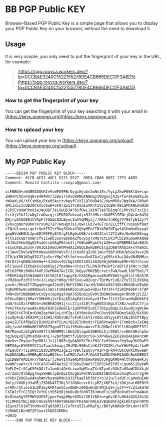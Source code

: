 # BB PGP Public KEY

Browser-Based PGP Public Key is a simple page that allows you to display your PGP Public Key on your browser, without the need to download it.

## Usage

It is very simple, you only need to put the fingerprint of your key in the URL, for example:

> [https://pgp.rooyca.workers.dev/?fp=0CCBAE3240C1522155278DE4CB666DEC17F3A6D5](https://pgp.rooyca.workers.dev/?fp=0CCBAE3240C1522155278DE4CB666DEC17F3A6D5)

### How to get the fingerprint of your key

You can get the fingerprint of your key searching it with your email in [https://keys.openpgp.org](https://keys.openpgp.org).

### How to upload your key

You can upload your key in [https://keys.openpgp.org/upload](https://keys.openpgp.org/upload).

## My PGP Public Key

```bash
-----BEGIN PGP PUBLIC KEY BLOCK-----
Comment: 0CCB AE32 40C1 5221 5527  8DE4 CB66 6DEC 17F3 A6D5
Comment: Ronald Cantillo <rooyca@gmail.com>

xsFNBGS+zW4BEADQhKIe9sWFD9PBrOygcWjubn2mNeJ8s/YyLp2kwP66KlQm+iqn
IHWvPChsxFOqDva494WnrlSDwi7xAxUkWNGXN8HZyz8UguojX3S+fw+akuG9k116
rW8aKLU6/XfCsM6e/RXe05AcitvbpyfCVXI1Ql0HD4iC/HwnMR8xJWq9XA/SNReR
dMcJxLs3cUB3OCkVucbwW+5F8rZw1JYx0smIwVRntoVJZ1CBHrd8LGPKAHLHa9zW
s2k5Ex9OWPkn8iaJ4UODF3sL6wUDJA7bSfOwL19iNTle6TBIqqF61MRVbCFzxIBJ
CcrXjV1bJJ/wNyCrmDwcgjiXFN3OZukvadjx5J2fMbizGb0PS1SFNrjD4rAe64Id
DHjrpShQd08JCVApFlYGbbLO2LBywcIwhVqMWyzj//kKGvtn8Kg7V79SfyE1Jy7Y
IxKvcpNXr8OKRT0rvUN27ZP7AnHgnJsC/OwFC6z7wXGTc0/ECLtffC7VoXUHf8at
cTNzU1aumjLqof+QekF5Z+Y5kq3XhkxG3QdyMPolTNY45WJNTgwfASGmHoOVpygV
gmgBVuWE8UL3pu6DtP0FKyECOrgFLRg6uU0E/s3nHZ3Calt2T2iBe/GwGmCHSxqg
4jtoIdxGB7sm8PJfv11wDb3uov8pKbAZfUuy5gTxMQ76tLUk3fCbiDXuowARAQAB
zSJSb25hbGQgQ2FudGlsbG8gPHJvb3ljYUBnbWFpbC5jb20+wsGPBBMBCAAsBQJk
vs1uCRDLZm3sF/Om1QIbAwUJHhM4AAIZAQQLBwkDBRUICgIDBBYAAQIAFxYhBAzL
rjJAwVIhVSeN5MtmbewX86bVHVsP/j1tXoRCqZcNi1mGcf96PJHDm7phoa3xvx2N
270/pYDN1KDg0TGJ7juSvrYMpC+Etfmfnvou5vKTAzC/pG9Sck3uLDAvG04RMMix
FBr8Y3+qKBNckW4Hw++4iGOxs4O/6gIXAOts8VzsD2QnWjER6WvwEMk+95Tchcsw
HlC1ewsFJZXbgkGs2qQ6Sgj2fpeNAe+StosifLLRNJbfWiHf2reBTCdjKNcrvJQA
mEtHJPRHi9H8ofAUF/DePN4K7AcICDLJbQya7RWZBEc+ettTwN/bwdLfDVT5m1/T
rPB5R2dqI5SN3mWUYl8CV8JC87zqpyX6/hXAIRgmcvw4RxMY8AVrgyOlnlt0357R
v7M28qvPzd53fc6+J/LoUp7t0Rg/rDFSsoLw02uqr/TQrMyYjoB/ZfeTIIL0IK6q
pavbr/RhxQTfZNgqehngmIJeVDj9bFVI6NLfaziM/kWbCmX6J3QkzN66QEsUEwGb
YqRoMPbw9coO08Desbl1WziF28666R54zsKuwS+GDzxfKYJF+fZiRIP60bFrIfAP
7HN+GbYzNBBQWUxCxQyxcep9gqTdgKl6SQuGzyGV0tZNSN6bemugmrBOd0j2CZZ/
DFOcu0BOtj0MaYYOMHHOj2xYDsLKDlAgPAScKx6yv9fTmrf1tItZ4+anMaB06KFd
uG0/SuC0zsFNBGS+zW4BEADQH1jrcc11jxS10l7ng60Z3vNgLXlXBz/wvDiCtYja
YVksTkmJynaw8Ai8dpF02F5IDG6lE/IgVPPHF5uXCT7DIpy6UpL5L6uuNjxgWjHe
/fQ0GYtG7HEmrDUWIopfmkSxLcHfZq/LKY6mc8wSPoC0xu996fADmz5AQ3/8VX9U
2iwOp4xQ/ZR92PKj3IoW5/XDbsUBzfvPvRlokYI/mQeLaOIyyLDY1SEi81CPtBpy
yp4zZUTE4fBpEDjB1Nd2shXf2LmLYQ2UIlHbxdz+FEARVnagNV+1TomBckxJeEWq
xNj/vaXtHWBm0KY0PG675gpoDTlVu1YRnHouAozvT3LQUNeCrKYCftBOqHDPT5Il
N07MaewCzSIgWYmV07t4JBNHM9clHbS2QlagmU3WBVDiSjc9SWt/vv0WlQHihp5w
Yg3GOExql2MnsdH9+XnLT+28XfpWtYfJIQn0cr56+SXPH8wEZEn2BvDAkpHkncWR
kmeDv+7hyQa+ZqoBNJ/Js1jlNB5iQy8ADH5Y7hrFNSCfedSbbuvJhg3wy3hGRwP9
UBPASgsHYHS9VCC1aTuuck5oapjZHiM8z9G0xCihKJJY2QIKs/hmYWkF0yAzfkmM
xhEeubV7T1IaH8IiQz0Z8M0M2IgE1i+DBClEqqvyYAIP+gFkm4cQscGRXiMSweBP
NwARAQABwsGMBBgBCAApBQJkvs1uCRDLZm3sF/Om1QIbDAUJHhM4AAQLBwkDBRUI
CgIDBBYAAQIAFxYhBAzLrjJAwVIhVSeN5MtmbewX86bVJRgQAMO+Hlth066eHkJy
ewWNP/wAYcCR+Y0C4l87wWTAe39Z+5S66wZUAHlFIOR3SkdIPd5+LquW6S2ByKWM
YbPLD+CiSCgK59kDOtIa1um6i4Q+Gciwu9gM1cqTXrNIyxKzSGhZa8SwWCDUXkjN
w3/Z5D/QlbBpg7mqakHBklpDsDpIhXog65PetNVZuD025BVDdimlAzqMxuTr3g4R
vPXbxZX06Ew8AkghWKVbysmBM9H193Zfkaelkh3bFz+oJziH/lxddF/Cg0HOHEmN
3mly/VUUDjU3aMEj25D6bATZJNj3f1Ob0ecec8iLpRZjX6E3cX/iDKjhat6BE0Y9
wr9Pn/5CiezA1LDP3byKFRfmmVCvxONO+z0OQvNnQC4MJLdS+jyJFY+Yc2IxRd7W
CXIWJzTtCC3IQt7eYHLsYO5k9RjbbOuObfDd6TIRJmbdTiCnQPdo0sHYnftm4WvK
NrDtmaXgY9TMWYU3PSFjpmrFmqp90p+OZUi73E1Y6E+o+gKvJE/LH64sQ3GJOs1G
tCLMHmItNLj8QUrAGsEh9T40Ht8KEmB7PHsAAreNi62vBaHZmFZgkLRktq5FH9tN
1EgsdJlUjW73VeMvxbTg838MJI/Ie7kta5ZLahRpFg//B0fyK8WaB+5KLdnnl075
YJ66WCLBcH0T2P2xeiShDG5ZKMKx
=QHiQ
-----END PGP PUBLIC KEY BLOCK-----
```